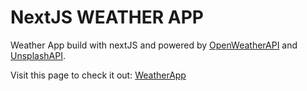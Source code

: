 # NextJS WEATHER APP

Weather App build with nextJS and powered by [OpenWeatherAPI](https://openweathermap.org/api) and [UnsplashAPI](https://unsplash.com/developers).

Visit this page to check it out: [WeatherApp](https://next-weather-app-wine.vercel.app/)
